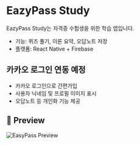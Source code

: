 # EazyPass Study

EazyPass Study는 자격증 수험생을 위한 학습 앱입니다.  
- 기능: 퀴즈 풀기, 이론 요약, 오답노트 저장  
- 플랫폼: React Native + Firebase

## 카카오 로그인 연동 예정
- 카카오 로그인으로 간편가입
- 사용자 닉네임 및 프로필 이미지 표시
- 오답노트 등 개인화 기능 제공

## 👀 Preview

![EasyPass Preview](./assets/preview.gif)
